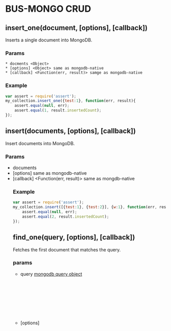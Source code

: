 # BUS-MONGO CRUD
## insert_one(document, [options], [callback])
Inserts a single document into MongoDB.

### Params
    * docments <Object>
    * [options] <Object> same as mongodb-native
    * [callback] <Function(err, result)> samge as mongodb-native

### Example
```js
var assert = require('assert');
my_collection.insert_one({test:1}, function(err, result){
    assert.equal(null, err);
    assert.equal(1, result.insertedCount);
});
```

## insert(documents, [options], [callback])
Insert documents into MongoDB.

### Params
* documents <Object>
* [options] <Object> same as mongodb-native
* [callback] <Function(err, result)> same as mongdb-native

### Example
```js
var assert = require('assert');
my_collection.insert([{test:1}, {test:2}], {w:1}, function(err, result){
    assert.equal(null, err);
    assert.equal(2, result.insertedCount);
});
```

## find_one(query, [options], [callback])
Fetches the first document that matches the query.

### params
* query <Object> [mongodb query object](http://docs.mongodb.org/v2.4/tutorial/query-documents/)
* [options] <Object> same as mongodb-native
* [callback] <Function(err, result)> same as mongodb-native

### Example
```js
var assert = require('assert')
my_collection.insert([{test:1},{test:2}], function(err){
    assert.equal(null, err);
    my_collection.find_one({test:1}, function(err, result){
        assert.equal(null, err);
        assert.equal({test:1}, result);
    });
});
```

## find(query, [options])
Creates a cursor for a query that can be used to iterate over results from MongoDB.

### params
* query <Object> [mongodb query object](http://docs.mongodb.org/v2.4/tutorial/query-documents/)
* [options] <Object> same as mongodb-native

### return
* <Object> a cursor that can iterate over results

### Example
```js
var assert = require('assert');
my_collection.insert([{test:1}, {test:1, t:2}], function(err){
    assert(null, err);
    var cursor = my_collection.query({test:1});
    cursor.toArray(function(items){
        assert(2, items.length);
    });
});
```

## update_one(query, payment, [options], [callback])

